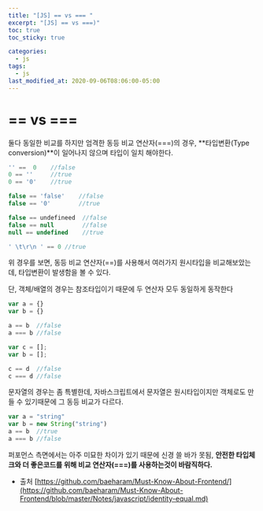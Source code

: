 ```yaml
---
title: "[JS] == vs === "
excerpt: "[JS] == vs ===)"
toc: true
toc_sticky: true

categories:
  - js
tags:
  - js
last_modified_at: 2020-09-06T08:06:00-05:00
---
```


# == vs === 

둘다 동일한 비교를 하지만 엄격한 동등 비교 연산자(===)의 경우, **타입변환(Type conversion)**이 일어나지 않으며 타입이 일치 해야한다.


```js   
'' ==  0    //false
0 == ''     //true
0 == '0'    //true

false == 'false'    //false
false == '0'        //true

false == undefineed  //false
false == null        //false
null == undefined    //true 

' \t\r\n ' == 0 //true

```
위 경우를 보면, 동등 비교 연산자(==)를 사용해서 여러가지 원시타입을 비교해보았는데, 타입변환이 발생함을 볼 수 있다.

단, 객체/배열의 경우는 참조타입이기 때문에 두 연산자 모두 동일하게 동작한다


```js
var a = {}
var b = {}

a == b  //false
a === b //false 

var c = []; 
var b = [];

c == d  //false
c === d //false 

```

문자열의 경우는 좀 특별한데, 자바스크립트에서 문자열은 원시타입이지만 객체로도 만들 수 있기때문에 그 동등 비교가 다르다.

```js
var a = "string"
var b = new String("string")
a == b  //true
a === b //false

```

퍼포먼스 측면에서는 아주 미묘한 차이가 있기 때문에 신경 쓸 바가 못됨, 
**안전한 타입체크와 더 좋은코드를 위해 비교 연산자(===)를 사용하는것이 바람직하다.**


+ 출처 [https://github.com/baeharam/Must-Know-About-Frontend/](https://github.com/baeharam/Must-Know-About-Frontend/blob/master/Notes/javascript/identity-equal.md)